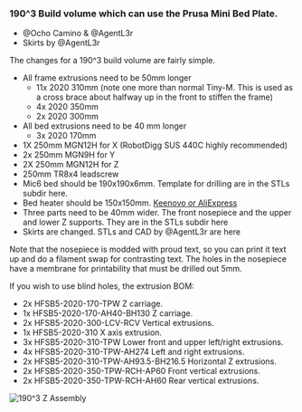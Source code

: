 ### 190^3 Build volume which can use the Prusa Mini Bed Plate.

- @Ocho Camino & @AgentL3r
- Skirts by @AgentL3r

The changes for a 190^3 build volume are fairly simple.   
- All frame extrusions need to be 50mm longer
   * 11x 2020 310mm  (note one more than normal Tiny-M.  This is used as a cross brace about halfway up in the front to stiffen the frame)
   * 4x	2020 350mm
   * 2x	2020 300mm
- All bed extrusions need to be 40 mm longer
   * 3x	2020 170mm
- 1X 250mm MGN12H for X (RobotDigg SUS 440C highly recommended) 
- 2x 250mm MGN9H for Y 
- 2X 250mm MGN12H for Z
- 250mm TR8x4 leadscrew
- Mic6 bed should be 190x190x6mm.  Template for drilling are in the STLs subdir here.
- Bed heater should be 150x150mm.   [Keenovo or AliExpress](https://www.aliexpress.com/item/4000271859036.html?spm=a2g0s.9042311.0.0.27424c4dSLLDSs)
- Three parts need to be 40mm wider.  The front nosepiece and the upper and lower Z supports.  They are in the STLs subdir here
- Skirts are changed.  STLs and CAD by @AgentL3r are here

Note that the nosepiece is modded with proud text, so you can print it text up and do a filament swap for contrasting text.  The holes in the nosepiece have a membrane for printability that must be drilled out 5mm.

If you wish to use blind holes, the extrusion BOM:
- 2x HFSB5-2020-170-TPW		Z carriage.
- 1x HFSB5-2020-170-AH40-BH130	 Z carriage. 
- 2x HFSB5-2020-300-LCV-RCV		Vertical extrusions.
- 1x HFSB5-2020-310	X axis extrusion. 
- 3x HFSB5-2020-310-TPW	Lower front and upper left/right extrusions. 
- 4x HFSB5-2020-310-TPW-AH274		Left and right extrusions. 
- 2x HFSB5-2020-310-TPW-AH93.5-BH216.5	Horizontal Z extrusions.
- 2x HFSB5-2020-350-TPW-RCH-AP60		Front vertical extrusions. 
- 2x HFSB5-2020-350-TPW-RCH-AH60		Rear vertical extrusions.


![190^3 Z Assembly](https://github.com/gsl12/Tiny-M/blob/master/usermods/190mm_prusa_mini_mod/images/z.png)
